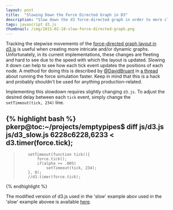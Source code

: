 ```yaml
---
layout: post
title:  "Slowing Down the Force Directed Graph in D3"
description: "Slow down the d3 force-directed graph in order to more clearly see what happens in each step."
tags: javascript d3.js
thumbnail: /img/2015-02-18-slow-force-directed-graph.png
---
```


Tracking the stepwise movements of the [force-directed graph layout in
d3.js](http://bl.ocks.org/mbostock/4062045) is useful when creating more
intricate and/or dynamic graphs. Unfortunately, in its current implementations,
these changes are fleeting and hard to see due to the speed with which the
layout is updated. Slowing it down can help to see how each tick event updates the
positions of each node.  A method for doing this is described by
[@DavidBruant](https://twitter.com/davidbruant) in [a
thread](https://github.com/mbostock/d3/issues/1519) about running the force
simulation faster. Keep in mind that this is a hack and probably shouldn't be
used for anything production-related.

<div class="example" align='center' id="d3_slow_force_directed_graph" style="float: left;"></div>
<div class="example" align='center' id="d3_normal_force_directed_graph" style="float: right;"></div>
<script src="/js/d3_slow_force_directed_graph.js"></script>
<script src="/js/d3_slow.js"></script>
<script>slowForceDirectedGraph('#d3_slow_force_directed_graph');</script>
<script src="/js/d3.js"></script>
<link rel="stylesheet" href="/css/d3_normal_force_directed_graph.css">
<script src="/js/d3_normal_force_directed_graph.js"></script>
<script>normalForceDirectedGraph();</script>

Implementing this slowdown requires slightly changing `d3.js`. To adjust the desired
delay between each `tick` event, simply change the `setTimeout(tick, 234)` line.

{% highlight bash %}
pkerp@toc:~/projects/emptypipes$ diff js/d3.js js/d3_slow.js
6228c6228,6233
<         d3.timer(force.tick);
---
>         setTimeout(function tick(){
>             force.tick();
>             if(alpha >= .005)
>                 setTimeout(tick, 234);
>         }, 0);
>         //d3.timer(force.tick);
{% endhighlight %}

The modified version of d3.js used in the 'slow' example abov used in the 'slow' example abovee is available [here](/js/d3_slow.js).

